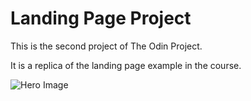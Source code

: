 # Landing Page Project

This is the second project of The Odin Project.

It is a replica of the landing page example in the course.

![Hero Image](https://cdn.statically.io/gh/TheOdinProject/curriculum/81a5d553f4073e593d23a6ab00d50eef8620796d/foundations/html_css/project/imgs/01.png)
